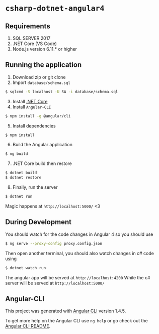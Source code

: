 # `csharp-dotnet-angular4`

Requirements
-----
1. SQL SERVER 2017
2. .NET Core (VS Code)
3. Node.js version 6.11.* or higher

## Running the application
1. Download zip or git clone
2. Import `database/schema.sql`
  ```sh
  $ sqlcmd -S localhost -U SA -i database/schema.sql
  ```
3. Install [.NET Core](https://www.microsoft.com/net/core)
4. Install `Angular-CLI`
  ```sh
  $ npm install -g @angular/cli
  ```
5. Install dependencies
  ```sh
  $ npm install
  ```
6. Build the Angular application
  ```sh
  $ ng build
  ```

7. .NET Core build then restore
  ```sh
  $ dotnet build
  $ dotnet restore
  ```

8. Finally, run the server
  ```sh
  $ dotnet run
  ```

Magic happens at `http://localhost:5000/` <3

## During Development
You should watch for the code changes in Angular 4 so you should use
  ```sh
  $ ng serve --proxy-config proxy.config.json
  ```

Then open another terminal, you should also watch changes in c# code using
  ```sh
  $ dotnet watch run
  ```

The angular app will be served at `http://localhost:4200`
While the c# server will be served at `http://localhost:5000/`

## Angular-CLI

This project was generated with [Angular CLI](https://github.com/angular/angular-cli) version 1.4.5.

To get more help on the Angular CLI use `ng help` or go check out the [Angular CLI README](https://github.com/angular/angular-cli/blob/master/README.md).
